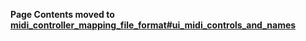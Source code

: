**Page Contents moved to
[midi\_controller\_mapping\_file\_format\#ui\_midi\_controls\_and\_names](midi_controller_mapping_file_format#ui_midi_controls_and_names)**
